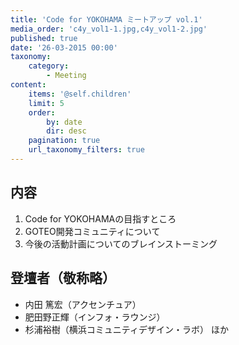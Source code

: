 ```yaml
---
title: 'Code for YOKOHAMA ミートアップ vol.1'
media_order: 'c4y_vol1-1.jpg,c4y_vol1-2.jpg'
published: true
date: '26-03-2015 00:00'
taxonomy:
    category:
        - Meeting
content:
    items: '@self.children'
    limit: 5
    order:
        by: date
        dir: desc
    pagination: true
    url_taxonomy_filters: true
---
```


## 内容
1. Code for YOKOHAMAの目指すところ
2. GOTEO開発コミュニティについて
3. 今後の活動計画についてのブレインストーミング  

## 登壇者（敬称略）
* 内田 篤宏（アクセンチュア）
* 肥田野正輝（インフォ・ラウンジ）
* 杉浦裕樹（横浜コミュニティデザイン・ラボ）
ほか

